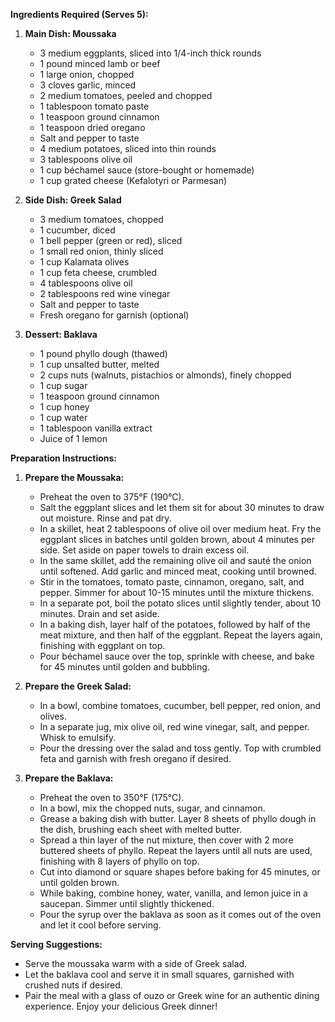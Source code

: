 **Ingredients Required (Serves 5):**

1. **Main Dish: Moussaka**
   - 3 medium eggplants, sliced into 1/4-inch thick rounds
   - 1 pound minced lamb or beef
   - 1 large onion, chopped
   - 3 cloves garlic, minced
   - 2 medium tomatoes, peeled and chopped
   - 1 tablespoon tomato paste
   - 1 teaspoon ground cinnamon
   - 1 teaspoon dried oregano
   - Salt and pepper to taste
   - 4 medium potatoes, sliced into thin rounds
   - 3 tablespoons olive oil
   - 1 cup béchamel sauce (store-bought or homemade)
   - 1 cup grated cheese (Kefalotyri or Parmesan)

2. **Side Dish: Greek Salad**
   - 3 medium tomatoes, chopped
   - 1 cucumber, diced
   - 1 bell pepper (green or red), sliced
   - 1 small red onion, thinly sliced
   - 1 cup Kalamata olives
   - 1 cup feta cheese, crumbled
   - 4 tablespoons olive oil
   - 2 tablespoons red wine vinegar
   - Salt and pepper to taste
   - Fresh oregano for garnish (optional)

3. **Dessert: Baklava**
   - 1 pound phyllo dough (thawed)
   - 1 cup unsalted butter, melted
   - 2 cups nuts (walnuts, pistachios or almonds), finely chopped
   - 1 cup sugar
   - 1 teaspoon ground cinnamon
   - 1 cup honey
   - 1 cup water 
   - 1 tablespoon vanilla extract
   - Juice of 1 lemon

**Preparation Instructions:**

1. **Prepare the Moussaka:**
   - Preheat the oven to 375°F (190°C).
   - Salt the eggplant slices and let them sit for about 30 minutes to draw out moisture. Rinse and pat dry.
   - In a skillet, heat 2 tablespoons of olive oil over medium heat. Fry the eggplant slices in batches until golden brown, about 4 minutes per side. Set aside on paper towels to drain excess oil.
   - In the same skillet, add the remaining olive oil and sauté the onion until softened. Add garlic and minced meat, cooking until browned.
   - Stir in the tomatoes, tomato paste, cinnamon, oregano, salt, and pepper. Simmer for about 10-15 minutes until the mixture thickens.
   - In a separate pot, boil the potato slices until slightly tender, about 10 minutes. Drain and set aside.
   - In a baking dish, layer half of the potatoes, followed by half of the meat mixture, and then half of the eggplant. Repeat the layers again, finishing with eggplant on top.
   - Pour béchamel sauce over the top, sprinkle with cheese, and bake for 45 minutes until golden and bubbling.

2. **Prepare the Greek Salad:**
   - In a bowl, combine tomatoes, cucumber, bell pepper, red onion, and olives. 
   - In a separate jug, mix olive oil, red wine vinegar, salt, and pepper. Whisk to emulsify.
   - Pour the dressing over the salad and toss gently. Top with crumbled feta and garnish with fresh oregano if desired.

3. **Prepare the Baklava:**
   - Preheat the oven to 350°F (175°C).
   - In a bowl, mix the chopped nuts, sugar, and cinnamon.
   - Grease a baking dish with butter. Layer 8 sheets of phyllo dough in the dish, brushing each sheet with melted butter. 
   - Spread a thin layer of the nut mixture, then cover with 2 more buttered sheets of phyllo. Repeat the layers until all nuts are used, finishing with 8 layers of phyllo on top.
   - Cut into diamond or square shapes before baking for 45 minutes, or until golden brown.
   - While baking, combine honey, water, vanilla, and lemon juice in a saucepan. Simmer until slightly thickened.
   - Pour the syrup over the baklava as soon as it comes out of the oven and let it cool before serving.

**Serving Suggestions:**
- Serve the moussaka warm with a side of Greek salad.
- Let the baklava cool and serve it in small squares, garnished with crushed nuts if desired.
- Pair the meal with a glass of ouzo or Greek wine for an authentic dining experience. Enjoy your delicious Greek dinner!